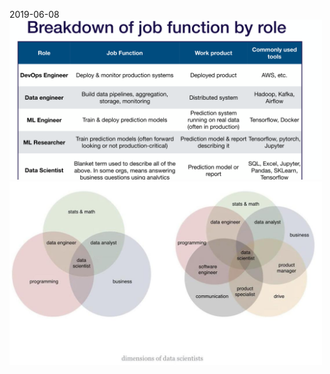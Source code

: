 
2019-06-08  
<img src="https://github.com/Nov05/pictures/blob/master/pic001/Screenshot%20from%202019-06-08%2017-14-59.png?raw=true" width="500">  
<img src="https://github.com/Nov05/pictures/blob/master/pic001/p57638310.jpg?raw=true" width="500">
